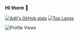### Hi there 👋

<!--
**shahghasiadil/shahghasiadil** is a ✨ _special_ ✨ repository because its `README.md` (this file) appears on your GitHub profile.

Here are some ideas to get you started:

- 🔭 I’m currently working on ...
- 🌱 I’m currently learning ...
- 👯 I’m looking to collaborate on ...
- 🤔 I’m looking for help with ...
- 💬 Ask me about ...
- 📫 How to reach me: ...
- 😄 Pronouns: ...
- ⚡ Fun fact: ...
-->

[![Adil's GitHub stats](https://github-readme-stats.vercel.app/api?username=shahghasiadil)](https://github.com/anuraghazra/github-readme-stats)
[![Top Langs](https://github-readme-stats.vercel.app/api/top-langs/?username=shahghasiadil&layout=compact)](https://github.com/anuraghazra/github-readme-stats)

![Profile Views](https://komarev.com/ghpvc/?username=shahghasiadil&label=Profile%20views&color=0e75b6&style=flat)

